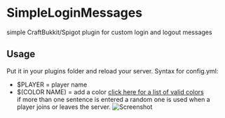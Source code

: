 # SimpleLoginMessages
simple CraftBukkit/Spigot plugin for custom login and logout messages 
## Usage
Put it in your plugins folder and reload your server.
Syntax for config.yml:
* $PLAYER = player name
* $(COLOR NAME) = add a color [click here for a list of valid colors](https://jd.bukkit.org/org/bukkit/ChatColor.html)<br/>
if more than one sentence is entered a random one is used when a player joins or leaves the server.
![Screenshot](https://cdn.discordapp.com/attachments/1043499586020450414/1045082176464637992/image.png)
